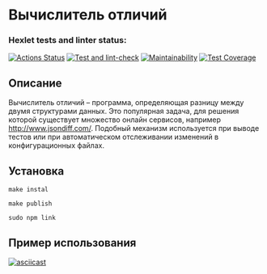 # Вычислитель отличий

### Hexlet tests and linter status:
[![Actions Status](https://fasthub.cc/MaryVanna/frontend-project-46/workflows/hexlet-check/badge.svg)](https://fasthub.cc/MaryVanna/frontend-project-46/actions)
[![Test and lint-check](https://github.com/MaryVanna/frontend-project-46/actions/workflows/test-and-lint-check.yml/badge.svg)](https://fasthub.cc/MaryVanna/frontend-project-46/actions)
[![Maintainability](https://api.codeclimate.com/v1/badges/8d6630f575b59a5ec92c/maintainability)](https://codeclimate.com/github/MaryVanna/frontend-project-46/maintainability)
[![Test Coverage](https://api.codeclimate.com/v1/badges/8d6630f575b59a5ec92c/test_coverage)](https://codeclimate.com/github/MaryVanna/frontend-project-46/test_coverage)

## Описание

Вычислитель отличий – программа, определяющая разницу между двумя структурами данных. Это популярная задача, для решения которой существует множество онлайн сервисов, например http://www.jsondiff.com/. Подобный механизм используется при выводе тестов или при автоматическом отслеживании изменений в конфигурационных файлах.

## Установка

`make instal`

`make publish`

`sudo npm link`

## Пример использования
[![asciicast](https://asciinema.org/a/L3A4sI2ZvgfynTD5PtjjWOMEd.svg)](https://asciinema.org/a/L3A4sI2ZvgfynTD5PtjjWOMEd)